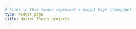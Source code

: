 ```yaml
---
# Files in this folder represent a Widget Page (homepage)
type: widget_page
title: Master Thesis projects
---
```

